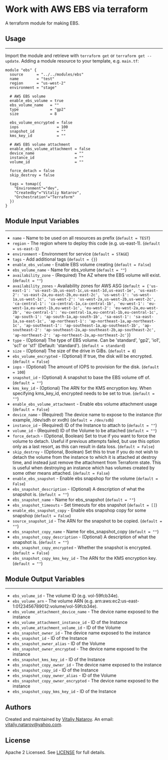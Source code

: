 # Work with AWS EBS via terraform

A terraform module for making EBS.


## Usage
----------------------
Import the module and retrieve with ```terraform get``` or ```terraform get --update```. Adding a module resource to your template, e.g. `main.tf`:

```
module "ebs" {
  source      = "../../modules/ebs"
  name        = "test"
  region      = "us-west-2"
  environment = "stage"

  # AWS EBS volume
  enable_ebs_volume = true
  ebs_volume_name   = ""
  type              = "gp2"
  size              = 8

  ebs_volume_encrypted = false
  iops                 = 100
  snapshot_id          = ""
  kms_key_id           = ""

  # AWS EBS volume attachment
  enable_ebs_volume_attachment = false
  device_name                  = ""
  instance_id                  = ""
  volume_id                    = ""

  force_detach = false
  skip_destroy = false

  tags = tomap({
    "Environment"="dev",
    "Createdby"="Vitaliy Natarov",
    "Orchestration"="Terraform"
  })
}
```

## Module Input Variables
----------------------
- `name` - Name to be used on all resources as prefix (`default = TEST`)
- `region` - The region where to deploy this code (e.g. us-east-1). (`default = us-east-1`)
- `environment` - Environment for service (`default = STAGE`)
- `tags` - Add additional tags (`default = {}`)
- `enable_ebs_volume` - Enable EBS volume creating (`default = False`)
- `ebs_volume_name` - Name for ebs_volume (`default = ""`)
- `availability_zone` - (Required) The AZ where the EBS volume will exist. (`default = ""`)
- `availability_zones` - Availability zones for AWS ASG (`default = {'us-east-1': 'us-east-1b,us-east-1c,us-east-1d,us-east-1e', 'us-east-2': 'us-east-2a,eu-east-2b,eu-east-2c', 'us-west-1': 'us-west-1a,us-west-1c', 'us-west-2': 'us-west-2a,us-west-2b,us-west-2c', 'ca-central-1': 'ca-central-1a,ca-central-1b', 'eu-west-1': 'eu-west-1a,eu-west-1b,eu-west-1c', 'eu-west-2': 'eu-west-2a,eu-west-2b', 'eu-central-1': 'eu-central-1a,eu-central-1b,eu-central-1c', 'ap-south-1': 'ap-south-1a,ap-south-1b', 'sa-east-1': 'sa-east-1a,sa-east-1c', 'ap-northeast-1': 'ap-northeast-1a,ap-northeast-1c', 'ap-southeast-1': 'ap-southeast-1a,ap-southeast-1b', 'ap-southeast-2': 'ap-southeast-2a,ap-southeast-2b,ap-southeast-2c', 'ap-northeast-2': 'ap-northeast-2a,ap-northeast-2c'}`)
- `type` - (Optional) The type of EBS volume. Can be 'standard', 'gp2', 'io1', 'sc1' or 'st1' (Default: 'standard'). (`default = standard`)
- `size` - (Optional) The size of the drive in GiBs. (`default = 8`)
- `ebs_volume_encrypted` - (Optional) If true, the disk will be encrypted. (`default = False`)
- `iops` - (Optional) The amount of IOPS to provision for the disk. (`default = 100`)
- `snapshot_id` - (Optional) A snapshot to base the EBS volume off of. (`default = ""`)
- `kms_key_id` - (Optional) The ARN for the KMS encryption key. When specifying kms_key_id, encrypted needs to be set to true. (`default = ""`)
- `enable_ebs_volume_attachment` - Enable ebs volume attachment usage (`default = False`)
- `device_name` - (Required) The device name to expose to the instance (for example, /dev/sdh or xvdh) (`default = /dev/sdb`)
- `instance_id` - (Required) ID of the Instance to attach to (`default = ""`)
- `volume_id` - (Required) ID of the Volume to be attached (`default = ""`)
- `force_detach` - (Optional, Boolean) Set to true if you want to force the volume to detach. Useful if previous attempts failed, but use this option only as a last resort, as this can result in data loss. (`default = False`)
- `skip_destroy` - (Optional, Boolean) Set this to true if you do not wish to detach the volume from the instance to which it is attached at destroy time, and instead just remove the attachment from Terraform state. This is useful when destroying an instance which has volumes created by some other means attached. (`default = False`)
- `enable_ebs_snapshot` - Enable ebs snapshop for the volume (`default = False`)
- `ebs_snapshot_description` -  (Optional) A description of what the snapshot is. (`default = ""`)
- `ebs_snapshot_name` - Name for ebs_snapshot (`default = ""`)
- `ebs_snapshot_timeouts` - Set timeouts for ebs snapshot (`default = []`)
- `enable_ebs_snapshot_copy` - Enable ebs snapshop copy for some snapshop (`default = False`)
- `source_snapshot_id` - The ARN for the snapshot to be copied. (`default = ""`)
- `ebs_snapshot_copy_name` - Name for ebs_snapshot_copy (`default = ""`)
- `ebs_snapshot_copy_description` - (Optional) A description of what the snapshot is. (`default = ""`)
- `ebs_snapshot_copy_encrypted` - Whether the snapshot is encrypted. (`default = False`)
- `ebs_snapshot_copy_kms_key_id` -  The ARN for the KMS encryption key. (`default = ""`)

## Module Output Variables
----------------------
- `ebs_volume_id` - The volume ID (e.g. vol-59fcb34e).
- `ebs_volume_arn` - The volume ARN (e.g. arn:aws:ec2:us-east-1:0123456789012:volume/vol-59fcb34e).
- `ebs_volume_attachment_device_name` - The device name exposed to the instance
- `ebs_volume_attachment_instance_id` - ID of the Instance
- `ebs_volume_attachment_volume_id` - ID of the Volume
- `ebs_snapshot_owner_id` - The device name exposed to the instance
- `ebs_snapshot_id` - ID of the Instance
- `ebs_snapshot_owner_alias` - ID of the Volume
- `ebs_snapshot_owner_encrypted` - The device name exposed to the instance
- `ebs_snapshot_kms_key_id` - ID of the Instance
- `ebs_snapshot_copy_owner_id` - The device name exposed to the instance
- `ebs_snapshot_copy_id` - ID of the Instance
- `ebs_snapshot_copy_owner_alias` - ID of the Volume
- `ebs_snapshot_copy_owner_encrypted` - The device name exposed to the instance
- `ebs_snapshot_copy_kms_key_id` - ID of the Instance


## Authors

Created and maintained by [Vitaliy Natarov](https://github.com/SebastianUA). An email: [vitaliy.natarov@yahoo.com](vitaliy.natarov@yahoo.com).

## License

Apache 2 Licensed. See [LICENSE](https://github.com/SebastianUA/terraform/blob/master/LICENSE) for full details.

